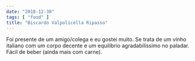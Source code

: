 ```yaml
---
date: "2018-12-30"
tags: [ "food" ]
title: "Biscardo Valpolicella Ripasso"
---
```

Foi presente de um amigo/colega e eu gostei muito. Se trata de um vinho italiano com um corpo decente e um equilíbrio agradabilíssimo no paladar. Fácil de beber (ainda mais com carne).
